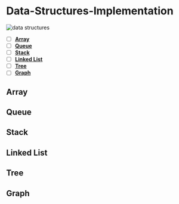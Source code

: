 # Data-Structures-Implementation
![data structures](https://user-images.githubusercontent.com/103903785/234036619-a08ac040-dde9-4eef-98df-096acef1b737.png)

- [ ] [**Array**](#Array)
- [ ] [**Queue**](#Queue)
- [ ] [**Stack**](#Stack)
- [ ] [**Linked List**](#Linked-List)
- [ ] [**Tree**](#Tree)
- [ ] [**Graph**](#Graph)

## Array

## Queue

## Stack

## Linked List

## Tree

## Graph

